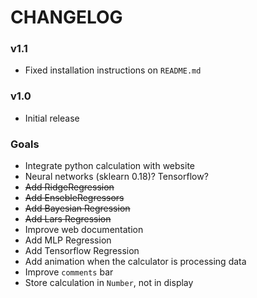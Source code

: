 # CHANGELOG

### v1.1
* Fixed installation instructions on `README.md`

### v1.0
* Initial release

### Goals
* Integrate python calculation with website
* Neural networks (sklearn 0.18)? Tensorflow?
* ~~Add RidgeRegression~~
* ~~Add EnsebleRegressors~~
* ~~Add Bayesian Regression~~
* ~~Add Lars Regression~~
* Improve web documentation
* Add MLP Regression
* Add Tensorflow Regression
* Add animation when the calculator is processing data
* Improve `comments` bar
* Store calculation in `Number`, not in display
